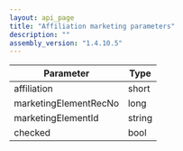 ```yaml
---
layout: api_page
title: "Affiliation marketing parameters"
description: ""
assembly_version: "1.4.10.5"
---
```



| Parameter | Type |
| --------- | ---- |
| affiliation | short |
| marketingElementRecNo | long |
| marketingElementId | string |
| checked | bool |

